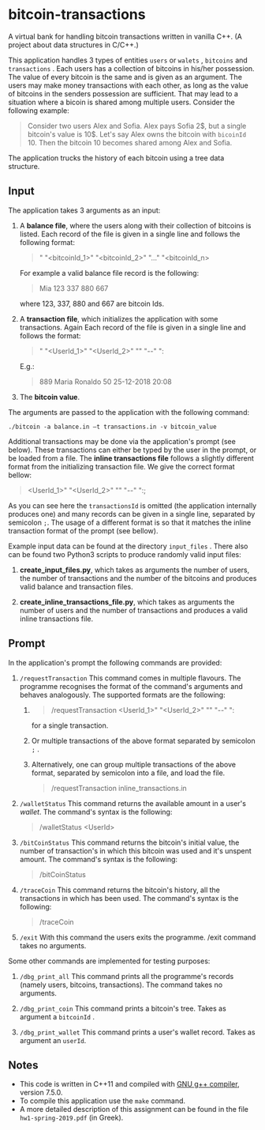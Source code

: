 # bitcoin-transactions

A virtual bank for handling bitcoin transactions written in vanilla C++.  (A project about data structures in C/C++.)

This application handles 3 types of entities `users` or `walets` , `bitcoins`  and `transactions` .  Each users has a collection of bitcoins in his/her possession. The value of every bitcoin is the same and is given as an argument. The users may make money transactions with each other, as long as the value of bitcoins in the senders possession are sufficient. That may lead to a situation where a bicoin is shared among multiple users. Consider the following example:

> Consider two users Alex and Sofia. Alex pays Sofia 2\$, but a single bitcoin's value is 10\$. Let's say Alex owns the bitcoin with `bicoinId`  10. Then the bitcoin 10 becomes shared among Alex and Sofia.

The application trucks the history of each bitcoin using a tree data structure.

## Input

The application takes 3 arguments as an input:

1. A **balance file**, where the users along with their collection of bitcoins is listed. Each record of the file is given in a single line and follows the following format:
   
   > <UserId>" "<bitcoinId_1>" "<bitcoinId_2>" "..." "<bitcoinId_n>
   
   For example a valid balance file record is the following:
   
   > Mia 123 337 880 667
   
   where 123, 337, 880 and 667 are bitcoin Ids.

2. A **transaction file**, which initializes the application with some transactions. Again Each record of the file is given in a single line and follows the format:
   
   > <TransactionId>" "<UserId_1>" "<UserId_2>" "<Amount>" "<day>-<month>-<year>" "<hour>:<minute>
   
   E.g.:
   
   > 889 Maria Ronaldo 50 25-12-2018 20:08

3. The **bitcoin value**.

The arguments are passed to the application with the following command:

`./bitcoin -a balance.in –t transactions.in -v bitcoin_value`

Additional transactions may be done via the application's prompt (see below).  These transactions can either be typed by the user in the prompt, or be loaded from a file. The **inline transactions file** follows a slightly different format from the initializing transaction file. We give the correct format bellow:

> <UserId_1>" "<UserId_2>" "<Amount>" "<day>-<month>-<year>" "<hour>:<minute>;

As you can see here the `transactionsId` is omitted (the application internally produces one) and many records can be given in a single line, separated by semicolon `;`. The usage of a different format is so that it matches the inline transaction format of the prompt (see bellow).

Example input data can be found at the directory `input_files` . There also can be found two Python3 scripts to produce randomly valid input files:

1. **create_input_files.py**, which takes as arguments the number of users, the number of transactions and the number of the bitcoins and produces valid balance and transaction files.

2. **create_inline_transactions_file.py**, which takes as arguments the number of users and the number of transactions and produces a valid inline transactions file.

## Prompt

In the application's prompt the following commands are provided:

1. `/requestTransaction` This command comes in multiple flavours. The programme recognises the format of the command's arguments and behaves analogously. The supported formats are the following:
   
   1. > /requestTransaction <UserId_1>" "<UserId_2>" "<Amount>" "<day>-<month>-<year>" "<hour>:<minute>
      
      for a single transaction.
   
   2. Or multiple transactions of the above format separated by semicolon `;` .
   
   3. Alternatively,  one can group multiple transactions of the above format, separated by semicolon into a file, and load the file.
      
      > /requestTransaction  inline_transactions.in

2. `/walletStatus` This command returns the available amount in a user's *wallet*. The command's syntax is the following:
   
   > /walletStatus \<UserId\>

3. `/bitCoinStatus` This command returns the bitcoin's initial value, the number of transaction's in which this bitcoin was used and it's unspent amount. The command's syntax is the following:
   
   > /bitCoinStatus <bitcoinId>

4. `/traceCoin` This command returns the bitcoin's history, all the transactions in which has been used.  The command's syntax is the following:
   
   > /traceCoin <bitcoinId>

5. `/exit` With this command the users exits the programme.  /exit command takes no arguments.

Some other commands are implemented for testing purposes:

1. `/dbg_print_all` This command prints all the programme's records (namely users, bitcoins, transactions). The command takes no arguments.

2. `/dbg_print_coin` This command prints a bitcoin's tree. Takes as argument a `bitcoinId` .

3. `/dbg_print_wallet` This command prints a user's wallet record. Takes as argument an `userId`.

## Notes

* This code is written in C++11 and compiled with [GNU g++ compiler](https://en.wikipedia.org/wiki/GNU_Compiler_Collection#Languages), version 7.5.0.
* To compile this application use the `make` command.
* A more detailed description of this assignment can be found in the file `hw1-spring-2019.pdf` (in Greek).
